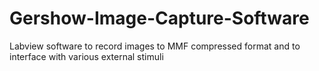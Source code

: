 # Gershow-Image-Capture-Software
Labview software to record images to MMF compressed format and to interface with various external stimuli
